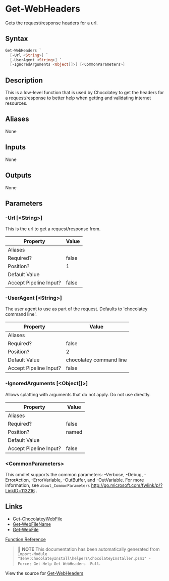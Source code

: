 ﻿---
Order: 170
xref: get-webheaders
Title: Get-WebHeaders
Description: Information on Get-WebHeaders function
RedirectFrom:
  - docs/helpers-get-web-headers
  - docs/helpersgetwebheaders
---

# Get-WebHeaders

<!-- This documentation is automatically generated from https://github.com/chocolatey/choco/blob/master/src/chocolatey.resources/helpers/functions/Get-WebHeaders.ps1 using https://github.com/chocolatey/choco/blob/master/GenerateDocs.ps1. Contributions are welcome at the original location(s). -->

Gets the request/response headers for a url.

## Syntax

~~~powershell
Get-WebHeaders `
  [-Url <String>] `
  [-UserAgent <String>] `
  [-IgnoredArguments <Object[]>] [<CommonParameters>]
~~~

## Description

This is a low-level function that is used by Chocolatey to get the
headers for a request/response to better help when getting and
validating internet resources.


## Aliases

None

## Inputs

None

## Outputs

None

## Parameters

###  -Url [&lt;String&gt;]
This is the url to get a request/response from.

Property               | Value
---------------------- | -----
Aliases                | 
Required?              | false
Position?              | 1
Default Value          | 
Accept Pipeline Input? | false
 
###  -UserAgent [&lt;String&gt;]
The user agent to use as part of the request. Defaults to 'chocolatey
command line'.

Property               | Value
---------------------- | -----------------------
Aliases                | 
Required?              | false
Position?              | 2
Default Value          | chocolatey command line
Accept Pipeline Input? | false
 
###  -IgnoredArguments [&lt;Object[]&gt;]
Allows splatting with arguments that do not apply. Do not use directly.

Property               | Value
---------------------- | -----
Aliases                | 
Required?              | false
Position?              | named
Default Value          | 
Accept Pipeline Input? | false
 
### &lt;CommonParameters&gt;

This cmdlet supports the common parameters: -Verbose, -Debug, -ErrorAction, -ErrorVariable, -OutBuffer, and -OutVariable. For more information, see `about_CommonParameters` http://go.microsoft.com/fwlink/p/?LinkID=113216 .


## Links

 * [Get-ChocolateyWebFile](xref:get-chocolateywebfile)
 * [Get-WebFileName](xref:get-webfilename)
 * [Get-WebFile](xref:get-webfile)


[Function Reference](xref:powershell-reference)

> :memo: **NOTE** This documentation has been automatically generated from `Import-Module "$env:ChocolateyInstall\helpers\chocolateyInstaller.psm1" -Force; Get-Help Get-WebHeaders -Full`.

View the source for [Get-WebHeaders](https://github.com/chocolatey/choco/blob/master/src/chocolatey.resources/helpers/functions/Get-WebHeaders.ps1)
